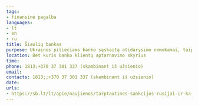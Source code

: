 ```yaml
---
tags:
- finansinė pagalba
languages:
- lt
- en
- ru
title: Šiaulių bankas
purpose: Ukrainos piliečiams banko sąskaitą atidarysime nemokamai, taip pat 12 mėn. netaikysime paslaugų plano „Tradicinis Ukrainos piliečiams“ mokesčio. Ukrainiečiai kviečiami atvykti į bet kurį Šiaulių banko klientų aptarnavimo skyrių. Vizitui prašome užsiregistruoti telefonu arba internetu, pasirinkus artimiausią skyrių.
location: Bet kuris banko klientų aptarnavimo skyrius
time: 
phone: 1813;+370 37 301 337 (skambinant iš užsienio)
email: 
contacts: 1813;;+370 37 301 337 (skambinant iš užsienio)
date: 
urls:
- https://sb.lt/lt/apie/naujienos/tarptautines-sankcijos-rusijai-ir-ka-verta-zinoti-klientams
---
```

